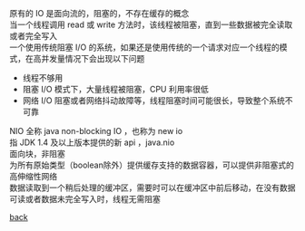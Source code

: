 原有的 IO 是面向流的，阻塞的，不存在缓存的概念  
当一个线程调用 read 或 write 方法时，该线程被阻塞，直到一些数据被完全读取或者完全写入  
一个使用传统阻塞 I/O 的系统，如果还是使用传统的一个请求对应一个线程的模式，在高并发量情况下会出现以下问题  
- 线程不够用  
- 阻塞 I/O 模式下，大量线程被阻塞，CPU 利用率很低  
- 网络 I/O 阻塞或者网络抖动故障等，线程阻塞时间可能很长，导致整个系统不可靠  

NIO 全称 java non-blocking IO  ，也称为 new io  
指 JDK 1.4 及以上版本提供的新 api ，java.nio  
面向块，非阻塞  
为所有原始类型（boolean除外）提供缓存支持的数据容器，可以提供非阻塞式的高伸缩性网络  
数据读取到一个稍后处理的缓冲区，需要时可以在缓冲区中前后移动，在没有数据可读或者数据未完全写入时，线程无需阻塞  

[back](../1.md)  